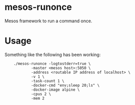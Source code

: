 # mesos-runonce
Mesos framework to run a command once.

# Usage
Something like the following has been working:

        ./mesos-runonce -logtostderr=true \
                -master <mesos host>:5050 \
                -address <routable IP address of localhost> \
                -v 1 \
                -task-count 1 \
                -docker-cmd "env;sleep 20;ls" \
                -docker-image alpine \
                -cpus 2 \
                -mem 2
